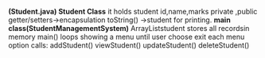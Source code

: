 **(Student.java) Student Class**
it holds student id,name,marks
private ,public getter/setters->encapsulation
toString() ->student for printing.
**main class(StudentManagementSystem)**
ArrayList<Student>student stores all recordsin memory
main() loops showing a menu until user choose exit
each menu option calls:
addStudent()
viewStudent()
updateStudent()
deleteStudent()
